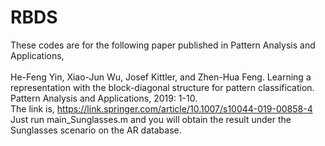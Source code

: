 # RBDS
These codes are for the following paper published in Pattern Analysis and Applications,<br>
<br>
He-Feng Yin, Xiao-Jun Wu, Josef Kittler, and Zhen-Hua Feng. Learning a representation with the block-diagonal structure for pattern classification. Pattern Analysis and Applications, 2019: 1-10.
<br>
The link is, 
https://link.springer.com/article/10.1007/s10044-019-00858-4
<br>
Just run main_Sunglasses.m and you will obtain the result under the Sunglasses scenario on the AR database.
